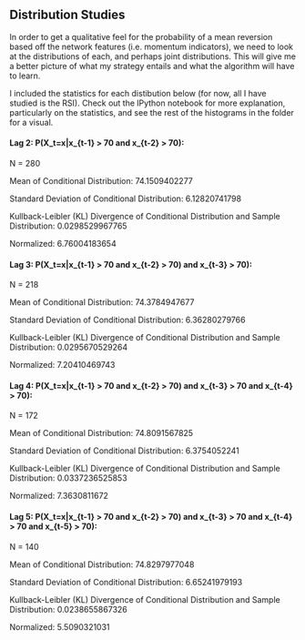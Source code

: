 ## Distribution Studies
In order to get a qualitative feel for the probability of a mean reversion based off the network features (i.e. momentum indicators), we need to look at the distributions of each, and perhaps joint distributions. This will give me a better picture of what my strategy entails and what the algorithm will have to learn.

I included the statistics for each distibution below (for now, all I have studied is the RSI). Check out the lPython notebook for more explanation, particularly on the statistics, and see the rest of the histograms in the folder for a visual.


#### Lag 2: P(X_t=x|x_{t-1} > 70 and x_{t-2} > 70):

N = 280

Mean of Conditional Distribution: 74.1509402277

Standard Deviation of Conditional Distribution: 6.12820741798

Kullback-Leibler (KL) Divergence of Conditional Distribution and Sample Distribution: 0.0298529967765

Normalized: 6.76004183654

#### Lag 3: P(X_t=x|x_{t-1} > 70 and x_{t-2} > 70) and x_{t-3} > 70):

N = 218

Mean of Conditional Distribution: 74.3784947677

Standard Deviation of Conditional Distribution: 6.36280279766

Kullback-Leibler (KL) Divergence of Conditional Distribution and Sample Distribution: 0.0295670529264

Normalized: 7.20410469743

#### Lag 4: P(X_t=x|x_{t-1} > 70 and x_{t-2} > 70) and x_{t-3} > 70 and x_{t-4} > 70):

N = 172

Mean of Conditional Distribution: 74.8091567825

Standard Deviation of Conditional Distribution: 6.3754052241

Kullback-Leibler (KL) Divergence of Conditional Distribution and Sample Distribution: 0.0337236525853

Normalized: 7.3630811672

#### Lag 5: P(X_t=x|x_{t-1} > 70 and x_{t-2} > 70) and x_{t-3} > 70 and x_{t-4} > 70 and x_{t-5} > 70):

N = 140

Mean of Conditional Distribution: 74.8297977048

Standard Deviation of Conditional Distribution: 6.65241979193

Kullback-Leibler (KL) Divergence of Conditional Distribution and Sample Distribution: 0.0238655867326

Normalized: 5.5090321031
